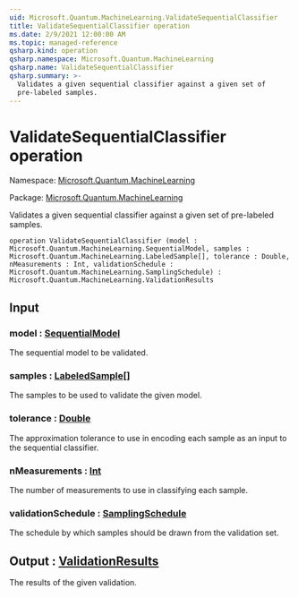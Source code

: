 ```yaml
---
uid: Microsoft.Quantum.MachineLearning.ValidateSequentialClassifier
title: ValidateSequentialClassifier operation
ms.date: 2/9/2021 12:00:00 AM
ms.topic: managed-reference
qsharp.kind: operation
qsharp.namespace: Microsoft.Quantum.MachineLearning
qsharp.name: ValidateSequentialClassifier
qsharp.summary: >-
  Validates a given sequential classifier against a given set of
  pre-labeled samples.
---
```


# ValidateSequentialClassifier operation

Namespace: [Microsoft.Quantum.MachineLearning](xref:Microsoft.Quantum.MachineLearning)

Package: [Microsoft.Quantum.MachineLearning](https://nuget.org/packages/Microsoft.Quantum.MachineLearning)


Validates a given sequential classifier against a given set ofpre-labeled samples.

```qsharp
operation ValidateSequentialClassifier (model : Microsoft.Quantum.MachineLearning.SequentialModel, samples : Microsoft.Quantum.MachineLearning.LabeledSample[], tolerance : Double, nMeasurements : Int, validationSchedule : Microsoft.Quantum.MachineLearning.SamplingSchedule) : Microsoft.Quantum.MachineLearning.ValidationResults
```


## Input

### model : [SequentialModel](xref:Microsoft.Quantum.MachineLearning.SequentialModel)

The sequential model to be validated.


### samples : [LabeledSample](xref:Microsoft.Quantum.MachineLearning.LabeledSample)[]

The samples to be used to validate the given model.


### tolerance : [Double](xref:microsoft.quantum.lang-ref.double)

The approximation tolerance to use in encoding each sample as an inputto the sequential classifier.


### nMeasurements : [Int](xref:microsoft.quantum.lang-ref.int)

The number of measurements to use in classifying each sample.


### validationSchedule : [SamplingSchedule](xref:Microsoft.Quantum.MachineLearning.SamplingSchedule)

The schedule by which samples should be drawn from the validation set.



## Output : [ValidationResults](xref:Microsoft.Quantum.MachineLearning.ValidationResults)

The results of the given validation.